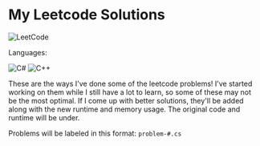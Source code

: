 # My Leetcode Solutions
![LeetCode](https://img.shields.io/badge/-LeetCode-black?style=for-the-badge&logo=leetcode)

Languages:

![C#](https://img.shields.io/badge/-C%23-brightgreen?style=for-the-badge&logo=csharp)
![C++](https://img.shields.io/badge/-C%2B%2B-00599C?style=for-the-badge&logo=cplusplus)

These are the ways I've done some of the leetcode problems! I've started working on them while I still have a lot to learn, so some of these may not be the most optimal. If I come up with better solutions, they'll be added along with the new runtime and memory usage. The original code and runtime will be under.


Problems will be labeled in this format: `problem-#.cs`
